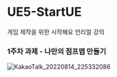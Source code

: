 # UE5-StartUE
게임 제작을 위한 시작해요 언리얼 강의

### 1주차 과제 - 나만의 점프맵 만들기
![KakaoTalk_20220814_225332086](https://user-images.githubusercontent.com/26589915/185398665-44dfc8ee-5b08-4d71-9e4e-21e96f490224.gif)
